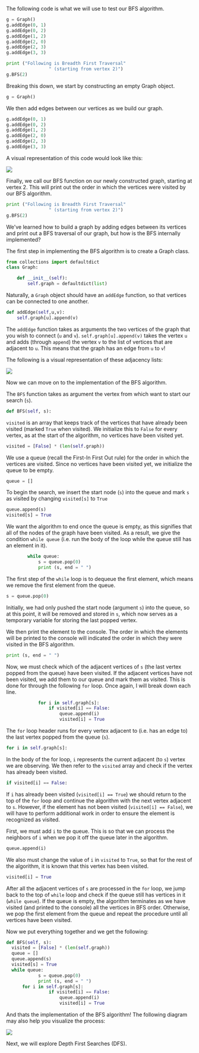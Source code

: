 <!--title={BFS in Python}-->

<!--concepts{Depth First Search}-->

<!--badges={Algorithmns:15}-->

The following code is what we will use to test our BFS algorithm.   

```python
g = Graph() 
g.addEdge(0, 1) 
g.addEdge(0, 2) 
g.addEdge(1, 2) 
g.addEdge(2, 0) 
g.addEdge(2, 3) 
g.addEdge(3, 3) 

print ("Following is Breadth First Traversal"
				" (starting from vertex 2)") 
g.BFS(2) 
```

Breaking this down, we start by constructing an empty Graph object.

```python
g = Graph()
```

We then add edges between our vertices as we build our graph.

```python
g.addEdge(0, 1) 
g.addEdge(0, 2) 
g.addEdge(1, 2) 
g.addEdge(2, 0) 
g.addEdge(2, 3) 
g.addEdge(3, 3)
```
A visual representation of this code would look like this:

![](https://i.imgur.com/gbOaIzd.jpg)

Finally, we call our BFS function on our newly constructed graph, starting at vertex 2. This will print out the order in which the vertices were visited by our BFS algorithm.

```python
print ("Following is Breadth First Traversal"
				" (starting from vertex 2)") 
g.BFS(2)
```
We've learned how to build a graph by adding edges between its vertices and print out a BFS traversal of our graph, but how is the BFS internally implemented?

The first step in implementing the BFS algorithm is to create a Graph class.

```python
from collections import defaultdict
class Graph: 

	def __init__(self): 		
		self.graph = defaultdict(list)
```

Naturally, a `Graph` object should have an `addEdge` function, so that vertices can be connected to one another.

```python
def addEdge(self,u,v): 
	self.graph[u].append(v)  
```
The `addEdge` function takes as arguments the two vertices of the graph that you wish to connect (`u` and `v`). `self.graph[u].append(v)` takes the vertex `u` and adds (through `append`) the vertex `v` to the list of vertices that are adjacent to `u`. This means that the graph has an edge from `u` to `v`! 

The following is a visual representation of these adjacency lists:

![](https://i.imgur.com/Qes2v3v.png)       

Now we can move on to the implementation of the BFS algorithm.

The `BFS` function takes as argument the vertex from which want to start our search (`s`).

```python
def BFS(self, s):
```
`visited` is an array that keeps track of the vertices that have already been visited (marked `True` when visited). We initialize this  to `False` for every vertex, as at the start of the algorithm, no vertices have been visited yet.

```python
visited = [False] * (len(self.graph)) 
```
We use a queue (recall the First-In First Out rule) for the order in which the vertices are visited. Since no vertices have been visited yet, we initialize the queue to be empty.

``` python
queue = []
```

To begin the search, we insert the start node (`s`) into the queue and mark `s` as visited by changing `visited[s]` to `True`

```python
queue.append(s) 
visited[s] = True
```

We want the algorithm to end once the queue is empty, as this signifies that all of the nodes of the graph have been visited. As a result, we give the condition `while queue` (i.e. run the body of the loop while the queue still has an element in it).

```python
		while queue:  
			s = queue.pop(0) 
			print (s, end = " ") 	
```

The first step of the `while` loop is to dequeue the first element, which means we remove the first element from the queue.

```python
s = queue.pop(0)
```

Initially, we had only pushed the start node (argument `s`) into the queue, so at this point, it will be removed and stored in `s`, which now serves as a temporary variable for storing the last popped vertex.

We then print the element to the console. The order in which the elements will be printed to the console will indicated the order in which they were visited in the BFS algorithm.

```python
print (s, end = " ") 
```

Now, we must check which of the adjacent vertices of `s` (the last vertex popped from the queue) have been visited. If the adjacent vertices have not been visited, we add them to our queue and mark them as visited. This is done for through the following `for` loop. Once again, I will break down each line.

```python
			for i in self.graph[s]: 
				if visited[i] == False: 
					queue.append(i) 
					visited[i] = True
```

 The `for` loop header runs for every vertex adjacent to (i.e. has an edge to) the last vertex popped from the queue (`s`).

```python
for i in self.graph[s]:
```

In the body of the for loop, `i` represents the current adjacent (to `s`) vertex we are observing. We then refer to the `visited` array and check if the vertex has already been visited.

```python
if visited[i] == False: 
```

 If `i` has already been visited (`visited[i] == True`) we should return to the top of the `for` loop and continue the algorithm with the next vertex adjacent to `s`. However, if the element has not been visited (`visited[i] == False`), we will have to perform additional work in order to ensure the element is recognized as visited.

First, we must add `i` to the queue. This is so that we can process the neighbors of `i` when we pop it off the queue later in the algorithm. 

```python
queue.append(i)
```

 We also must change the value of `i` in `visited` to `True`, so that for the rest of the algorithm, it is known that this vertex has been visited.

```python
visited[i] = True
```

After all the adjacent vertices of `s` are processed in the `for` loop, we jump back to the top of `while` loop and check if the queue still has vertices in it (`while queue`). If the queue is empty, the algorithm terminates as we have visited (and printed to the console) all the vertices in BFS order. Otherwise, we pop the first element from the queue and repeat the procedure until all vertices have been visited.

Now we put everything together and we get the following:

```python
def BFS(self, s): 
  visited = [False] * (len(self.graph)) 
  queue = [] 
  queue.append(s) 
  visited[s] = True
  while queue:  
			s = queue.pop(0) 
			print (s, end = " ")
      for i in self.graph[s]: 
				if visited[i] == False: 
					queue.append(i) 
					visited[i] = True
```

And thats the implementation of the BFS algorithm! The following diagram may also help you visualize the process:

![](https://i.imgur.com/cyxuppV.jpg)

Next, we will explore Depth First Searches (DFS).
